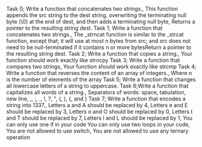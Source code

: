 Task 0; Write a function that concatenates two strings., This function appends the src string to the dest string, overwriting the terminating null byte (\0) at the end of dest, and then adds a terminating null byte, Returns a pointer to the resulting string dest.
Task 1; Write a function that concatenates two strings., The _strncat function is similar to the _strcat function, except that; it will use at most n bytes from src; and src does not need to be null-terminated if it contains n or more bytesReturn a pointer to the resulting string dest.
Task 2; Write a function that copies a string., Your function should work exactly like strncpy
Task 3; Write a function that compares two strings, Your function should work exactly like strcmp
Task 4; Write a function that reverses the content of an array of integers., Where n is the number of elements of the array
Task 5; Write a function that changes all lowercase letters of a string to uppercase.
Task 6;Write a function that capitalizes all words of a string., Separators of words: space, tabulation, new line, ,, ;, ., !, ?, ", (, ), {, and }
Task 7; Write a function that encodes a string into 1337., Letters a and A should be replaced by 4, Letters e and E should be replaced by 3, Letters o and O should be replaced by 0, Letters t and T should be replaced by 7, Letters l and L should be replaced by 1, You can only use one if in your code You can only use two loops in your code, You are not allowed to use switch, You are not allowed to use any ternary operation
